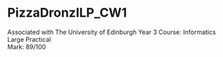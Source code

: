 # PizzaDronzILP_CW1
Associated with The University of Edinburgh Year 3 Course: Informatics Large Practical </br>
Mark: 89/100

